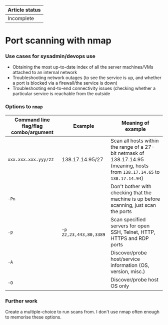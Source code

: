|Article status|
|--------------|
|Incomplete|

# Port scanning with nmap

### Use cases for sysadmin/devops use
- Obtaining the most up-to-date index of all the server machines/VMs attached to an internal network
- Troubleshooting network outages (to see the service is up, and whether a port is blocked via a firewall/the service is down)
- Troubleshooting end-to-end connectivity issues (checking whether a particular service is reachable from the outside

### Options to `nmap`

|Command line flag/flag combo/argument|Example|Meaning of example|
|----------------------------|-------|------------------|
|`xxx.xxx.xxx.yyy/zz`|138.17.14.95/27|Scan all hosts within the range of a 27-bit netmask of 138.17.14.95 (meaning, hosts from `138.17.14.65` to `138.17.14.94`)|
|`-Pn`||Don't bother with checking that the machine is up before scanning, just scan the ports|
|`-p`|`-p 22,23,443,80,3389`|Scan specified servers for open SSH, Telnet, HTTP, HTTPS and RDP ports|
|`-A`||Discover/probe host/service information (OS, version, misc.)|
|`-O`||Discover/probe host OS only|

### Further work
Create a multiple-choice to run scans from. I don't use nmap often enough to memorise these options.
